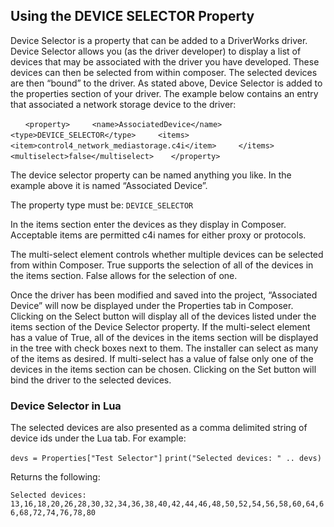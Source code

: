 ## Using the DEVICE SELECTOR Property

Device Selector is a property that can be added to a DriverWorks driver. Device Selector allows you (as the driver developer) to display a list of devices that may be associated with the driver you have developed. These devices can then be selected from within composer. The selected devices are then “bound” to the driver.
As stated above, Device Selector is added to the properties section of your driver. The example below contains an entry that associated a network storage device to the driver:

      `<property>`
        `<name>AssociatedDevice</name>`
        `<type>DEVICE_SELECTOR</type>`
        `<items>`
          `<item>control4_network_mediastorage.c4i</item>`
        `</items>`
        `<multiselect>false</multiselect>`
      `</property>`

The device selector property can be named anything you like. In the example above it is named “Associated Device”.

The property type must be: `DEVICE_SELECTOR`

In the items section enter the devices as they display in Composer. Acceptable items are permitted c4i names for either proxy or protocols.

The multi-select element controls whether multiple devices can be selected from within Composer. True supports the selection of all of the devices in the items section. False allows for the selection of one.

Once the driver has been modified and saved into the project, “Associated Device” will now be displayed under the Properties tab in Composer. Clicking on the Select button will display all of the devices listed under the items section of the Device Selector property. If the multi-select element has a value of True, all of the devices in the items section will be displayed in the tree with check boxes next to them. The installer can select as many of the items as desired. If multi-select has a value of false only one of the devices in the items section can be chosen. Clicking on the Set button will bind the driver to the selected devices.


### Device Selector in Lua

The selected devices are also presented as a comma delimited string of device ids under the Lua tab. For example:

`devs = Properties["Test Selector"]`
`print("Selected devices: " .. devs)`

Returns the following:

`Selected devices: 13,16,18,20,26,28,30,32,34,36,38,40,42,44,46,48,50,52,54,56,58,60,64,66,68,72,74,76,78,80`
